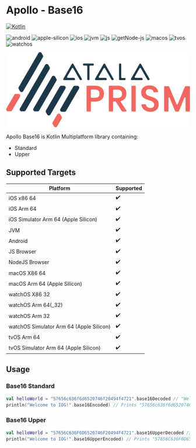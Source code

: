 # Apollo - Base16

[![Kotlin](https://img.shields.io/badge/kotlin-1.8.20-blue.svg?logo=kotlin)](http://kotlinlang.org)

![android](https://camo.githubusercontent.com/b1d9ad56ab51c4ad1417e9a5ad2a8fe63bcc4755e584ec7defef83755c23f923/687474703a2f2f696d672e736869656c64732e696f2f62616467652f706c6174666f726d2d616e64726f69642d3645444238442e7376673f7374796c653d666c6174)
![apple-silicon](https://camo.githubusercontent.com/a92c841ffd377756a144d5723ff04ecec886953d40ac03baa738590514714921/687474703a2f2f696d672e736869656c64732e696f2f62616467652f737570706f72742d2535424170706c6553696c69636f6e2535442d3433424246462e7376673f7374796c653d666c6174)
![ios](https://camo.githubusercontent.com/1fec6f0d044c5e1d73656bfceed9a78fd4121b17e82a2705d2a47f6fd1f0e3e5/687474703a2f2f696d672e736869656c64732e696f2f62616467652f706c6174666f726d2d696f732d4344434443442e7376673f7374796c653d666c6174)
![jvm](https://camo.githubusercontent.com/700f5dcd442fd835875568c038ae5cd53518c80ae5a0cf12c7c5cf4743b5225b/687474703a2f2f696d672e736869656c64732e696f2f62616467652f706c6174666f726d2d6a766d2d4442343133442e7376673f7374796c653d666c6174)
![js](https://camo.githubusercontent.com/3e0a143e39915184b54b60a2ecedec75e801f396d34b5b366c94ec3604f7e6bd/687474703a2f2f696d672e736869656c64732e696f2f62616467652f706c6174666f726d2d6a732d4638444235442e7376673f7374796c653d666c6174)
![getNode-js](https://camo.githubusercontent.com/d08fda729ceebcae0f23c83499ca8f06105350f037661ac9a4cc7f58edfdbca9/68747470733a2f2f696d672e736869656c64732e696f2f62616467652f706c6174666f726d2d6e6f64656a732d3638613036332e7376673f7374796c653d666c6174)
![macos](https://camo.githubusercontent.com/1b8313498db244646b38a4480186ae2b25464e5e8d71a1920c52b2be5212b909/687474703a2f2f696d672e736869656c64732e696f2f62616467652f706c6174666f726d2d6d61636f732d3131313131312e7376673f7374796c653d666c6174)
![tvos](https://camo.githubusercontent.com/4ac08d7fb1bcb8ef26388cd2bf53b49626e1ab7cbda581162a946dd43e6a2726/687474703a2f2f696d672e736869656c64732e696f2f62616467652f706c6174666f726d2d74766f732d3830383038302e7376673f7374796c653d666c6174)
![watchos](https://camo.githubusercontent.com/135dbadae40f9cabe7a3a040f9380fb485cff36c90909f3c1ae36b81c304426b/687474703a2f2f696d672e736869656c64732e696f2f62616467652f706c6174666f726d2d77617463686f732d4330433043302e7376673f7374796c653d666c6174)

![Atala Prism Logo](../Logo.png)

Apollo Base16 is Kotlin Multiplatform library containing:

- Standard
- Upper

## Supported Targets

| Platform                                 | Supported          |
|------------------------------------------|--------------------|
| iOS x86 64                               | :heavy_check_mark: |
| iOS Arm 64                               | :heavy_check_mark: |
| iOS Simulator Arm 64 (Apple Silicon)     | :heavy_check_mark: |
| JVM                                      | :heavy_check_mark: | 
| Android                                  | :heavy_check_mark: |
| JS Browser                               | :heavy_check_mark: |
| NodeJS Browser                           | :heavy_check_mark: |
| macOS X86 64                             | :heavy_check_mark: |
| macOS Arm 64 (Apple Silicon)             | :heavy_check_mark: | 
| watchOS X86 32                           | :heavy_check_mark: |
| watchOS Arm 64(_32)                      | :heavy_check_mark: |
| watchOS Arm 32                           | :heavy_check_mark: |
| watchOS Simulator Arm 64 (Apple Silicon) | :heavy_check_mark: |
| tvOS Arm 64                              | :heavy_check_mark: |
| tvOS Simulator Arm 64 (Apple Silicon)    | :heavy_check_mark: |

## Usage

### Base16 Standard

```kotlin
val helloWorld = "57656c636f6d6520746f20494f4721".base16Decoded // "Welcome to IOG!"
println("Welcome to IOG!".base16Encoded) // Prints "57656c636f6d6520746f20494f4721"
```

### Base16 Upper

```kotlin
val helloWorld = "57656C636F6D6520746F20494F4721".base16UpperDecoded // "Welcome to IOG!"
println("Welcome to IOG!".base16UpperEncoded) // Prints "57656C636F6D6520746F20494F4721"
```
